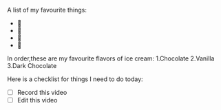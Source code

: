 A list of my favourite things:
* 🎂
* 🍕
* 🍟
* 🧸

In order,these are my favourite flavors of ice cream:
1.Chocolate
2.Vanilla
3.Dark Chocolate


Here is a checklist for things I need to do today:
- [ ] Record this video
- [ ] Edit this video
